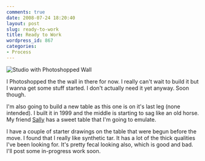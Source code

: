 ```yaml
---
comments: true
date: 2008-07-24 18:20:40
layout: post
slug: ready-to-work
title: Ready to Work
wordpress_id: 867
categories:
- Process
---
```


![Studio with Photoshopped Wall](http://ryanfitzer.com/main/wp-content/uploads/2008/07/studio-wall.jpg)

I Photoshopped the the wall in there for now. I really can't wait to build it but I wanna get some stuff started. I don't actually need it yet anyway. Soon though.

I'm also going to build a new table as this one is on it's last leg (none intended). I built it in 1999 and the middle is starting to sag like an old horse. My friend [Sally](http://sally-warren.com) has a sweet table that I'm going to emulate.

I have a couple of starter drawings on the table that were begun before the move. I found that I really like synthetic tar. It has a lot of the thick qualities I've been looking for. It's pretty fecal looking also, which is good and bad. I'll post some in-progress work soon.
